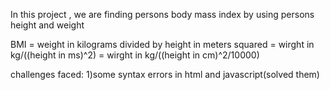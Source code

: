 In this project , we are finding persons body mass index by using persons height and weight

BMI = weight in kilograms divided by height in meters squared
    = wirght in kg/((height in ms)^2)
    = wirght in kg/((height in cm)^2/10000)

challenges faced:
1)some syntax errors in html and javascript(solved them)